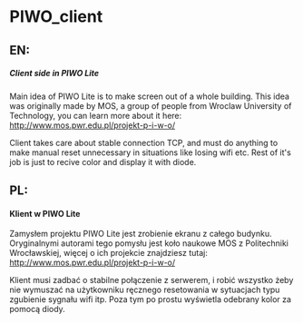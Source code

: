 # PIWO_client
## EN:
##### Client side in PIWO Lite
Main idea of PIWO Lite is to make screen out of a whole building. This idea was originally made by MOS, a group of people from Wroclaw University of Technology, you can learn more about it here:
http://www.mos.pwr.edu.pl/projekt-p-i-w-o/

Client takes care about stable connection TCP, and must do anything to make manual reset unnecessary in situations like losing wifi etc. Rest of it's job is just to recive color and display it with diode.

## PL:
#### Klient w PIWO Lite
Zamysłem projektu PIWO Lite jest zrobienie ekranu z całego budynku. Oryginalnymi autorami tego pomysłu jest koło naukowe MOS z Politechniki Wrocławskiej, więcej o ich projekcie znajdziesz tutaj:
http://www.mos.pwr.edu.pl/projekt-p-i-w-o/

Klient musi zadbać o stabilne połączenie z serwerem, i robić wszystko żeby nie wymuszać na użytkowniku ręcznego resetowania w sytuacjach typu zgubienie sygnału wifi itp. Poza tym po prostu wyświetla odebrany kolor za pomocą diody.
